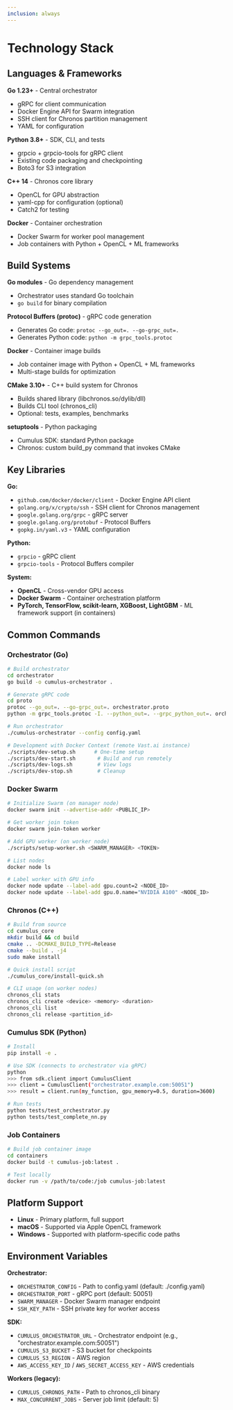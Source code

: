 ```yaml
---
inclusion: always
---
```


# Technology Stack

## Languages & Frameworks

**Go 1.23+** - Central orchestrator
- gRPC for client communication
- Docker Engine API for Swarm integration
- SSH client for Chronos partition management
- YAML for configuration

**Python 3.8+** - SDK, CLI, and tests
- grpcio + grpcio-tools for gRPC client
- Existing code packaging and checkpointing
- Boto3 for S3 integration

**C++ 14** - Chronos core library
- OpenCL for GPU abstraction
- yaml-cpp for configuration (optional)
- Catch2 for testing

**Docker** - Container orchestration
- Docker Swarm for worker pool management
- Job containers with Python + OpenCL + ML frameworks

## Build Systems

**Go modules** - Go dependency management
- Orchestrator uses standard Go toolchain
- `go build` for binary compilation

**Protocol Buffers (protoc)** - gRPC code generation
- Generates Go code: `protoc --go_out=. --go-grpc_out=.`
- Generates Python code: `python -m grpc_tools.protoc`

**Docker** - Container image builds
- Job container image with Python + OpenCL + ML frameworks
- Multi-stage builds for optimization

**CMake 3.10+** - C++ build system for Chronos
- Builds shared library (libchronos.so/dylib/dll)
- Builds CLI tool (chronos_cli)
- Optional: tests, examples, benchmarks

**setuptools** - Python packaging
- Cumulus SDK: standard Python package
- Chronos: custom build_py command that invokes CMake

## Key Libraries

**Go:**
- `github.com/docker/docker/client` - Docker Engine API client
- `golang.org/x/crypto/ssh` - SSH client for Chronos management
- `google.golang.org/grpc` - gRPC server
- `google.golang.org/protobuf` - Protocol Buffers
- `gopkg.in/yaml.v3` - YAML configuration

**Python:**
- `grpcio` - gRPC client
- `grpcio-tools` - Protocol Buffers compiler

**System:**
- **OpenCL** - Cross-vendor GPU access
- **Docker Swarm** - Container orchestration platform
- **PyTorch, TensorFlow, scikit-learn, XGBoost, LightGBM** - ML framework support (in containers)

## Common Commands

### Orchestrator (Go)

```bash
# Build orchestrator
cd orchestrator
go build -o cumulus-orchestrator .

# Generate gRPC code
cd proto
protoc --go_out=. --go-grpc_out=. orchestrator.proto
python -m grpc_tools.protoc -I. --python_out=. --grpc_python_out=. orchestrator.proto

# Run orchestrator
./cumulus-orchestrator --config config.yaml

# Development with Docker Context (remote Vast.ai instance)
./scripts/dev-setup.sh      # One-time setup
./scripts/dev-start.sh       # Build and run remotely
./scripts/dev-logs.sh        # View logs
./scripts/dev-stop.sh        # Cleanup
```

### Docker Swarm

```bash
# Initialize Swarm (on manager node)
docker swarm init --advertise-addr <PUBLIC_IP>

# Get worker join token
docker swarm join-token worker

# Add GPU worker (on worker node)
./scripts/setup-worker.sh <SWARM_MANAGER> <TOKEN>

# List nodes
docker node ls

# Label worker with GPU info
docker node update --label-add gpu.count=2 <NODE_ID>
docker node update --label-add gpu.0.name="NVIDIA A100" <NODE_ID>
```

### Chronos (C++)

```bash
# Build from source
cd cumulus_core
mkdir build && cd build
cmake .. -DCMAKE_BUILD_TYPE=Release
cmake --build . -j4
sudo make install

# Quick install script
./cumulus_core/install-quick.sh

# CLI usage (on worker nodes)
chronos_cli stats
chronos_cli create <device> <memory> <duration>
chronos_cli list
chronos_cli release <partition_id>
```

### Cumulus SDK (Python)

```bash
# Install
pip install -e .

# Use SDK (connects to orchestrator via gRPC)
python
>>> from sdk.client import CumulusClient
>>> client = CumulusClient("orchestrator.example.com:50051")
>>> result = client.run(my_function, gpu_memory=0.5, duration=3600)

# Run tests
python tests/test_orchestrator.py
python tests/test_complete_nn.py
```

### Job Containers

```bash
# Build job container image
cd containers
docker build -t cumulus-job:latest .

# Test locally
docker run -v /path/to/code:/job cumulus-job:latest
```

## Platform Support

- **Linux** - Primary platform, full support
- **macOS** - Supported via Apple OpenCL framework
- **Windows** - Supported with platform-specific code paths

## Environment Variables

**Orchestrator:**
- `ORCHESTRATOR_CONFIG` - Path to config.yaml (default: ./config.yaml)
- `ORCHESTRATOR_PORT` - gRPC port (default: 50051)
- `SWARM_MANAGER` - Docker Swarm manager endpoint
- `SSH_KEY_PATH` - SSH private key for worker access

**SDK:**
- `CUMULUS_ORCHESTRATOR_URL` - Orchestrator endpoint (e.g., "orchestrator.example.com:50051")
- `CUMULUS_S3_BUCKET` - S3 bucket for checkpoints
- `CUMULUS_S3_REGION` - AWS region
- `AWS_ACCESS_KEY_ID` / `AWS_SECRET_ACCESS_KEY` - AWS credentials

**Workers (legacy):**
- `CUMULUS_CHRONOS_PATH` - Path to chronos_cli binary
- `MAX_CONCURRENT_JOBS` - Server job limit (default: 5)
